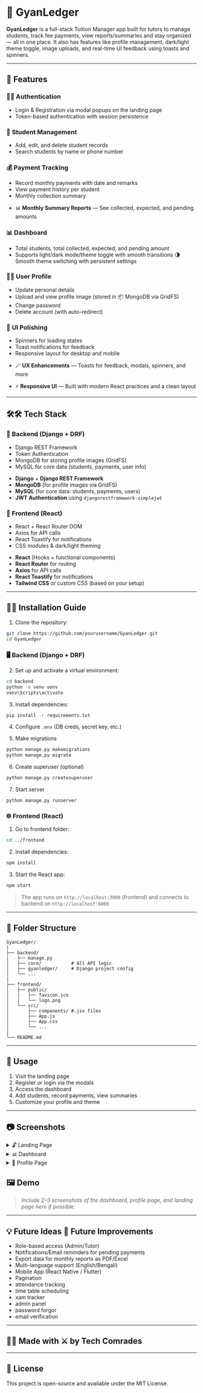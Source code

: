 # 🧾 GyanLedger

**GyanLedger** is a full-stack Tuition Manager app built for tutors to manage students, track fee payments, view reports/summaries and stay organized — all in one place. It also has features like profile management, dark/light theme toggle, image uploads, and real-time UI feedback using toasts and spinners.

---

## 🚀 Features

### 🔐🧾 **Authentication**

  * Login & Registration via modal popups on the landing page
  * Token-based authentication with session persistence

### 👥 **Student Management**

  * Add, edit, and delete student records
  * Search students by name or phone number

### 💰 **Payment Tracking**

  * Record monthly payments with date and remarks
  * View payment history per student
  * Monthly collection summary

- 📊 **Monthly Summary Reports** — See collected, expected, and pending amounts

### 📊 **Dashboard**

  * Total students, total collected, expected, and pending amount
  * Supports light/dark mode/theme toggle with smooth transitions
  🌗 Smooth theme switching with persistent settings

### 📸👤 **User Profile**

  * Update personal details
  * Upload and view profile image (stored in 📦 MongoDB via GridFS)
  * Change password
  * Delete account (with auto-redirect)

### 🎨 **UI Polishing**

  * Spinners for loading states
  * Toast notifications for feedback
  * Responsive layout for desktop and mobile

- 🪄 **UX Enhancements** — Toasts for feedback, modals, spinners, and more

- ⚡ **Responsive UI** — Built with modern React practices and a clean layout

---

## 🛠🛠️ Tech Stack

### 🧠 Backend (Django + DRF)

* Django REST Framework
* Token Authentication
* MongoDB for storing profile images (GridFS)
* MySQL for core data (students, payments, user info)
- **Django** + **Django REST Framework**
- **MongoDB** (for profile images via GridFS)
- **MySQL** (for core data: students, payments, users)
- **JWT Authentication** using `djangorestframework-simplejwt`

### 🎨 Frontend (React)

* React + React Router DOM
* Axios for API calls
* React Toastify for notifications
* CSS modules & dark/light theming
- **React** (Hooks + functional components)
- **React Router** for routing
- **Axios** for API calls
- **React Toastify** for notifications
- **Tailwind CSS** or custom CSS (based on your setup)

---

## 🧰🏁 Installation Guide

1. Clone the repository:

```bash
git clone https://github.com/yourusername/GyanLedger.git
cd GyanLedger
```

### 🖥 Backend (Django + DRF)

2. Set up and activate a virtual environment:

```bash
cd backend
python -m venv venv
venv\Scripts\activate
```

3. Install dependencies:
```bash
pip install -r requirements.txt
```

4. Configure `.env` (DB creds, secret key, etc.)

5. Make migrations
```bash
python manage.py makemigrations
python manage.py migrate
```

6. Create superuser (optional)
```bash
python manage.py createsuperuser
```

7. Start server
```bash
python manage.py runserver
```

### 🌐 Frontend (React)

1. Go to frontend folder:
```bash
cd ../frontend
```

2. Install dependencies:
```bash
npm install
```

3. Start the React app:
```bash
npm start
```

> The app runs on `http://localhost:3000` (frontend) and connects to backend on `http://localhost:8000`

---

## 📁 Folder Structure

```
GyanLedger/
|
├── backend/
|   ├── manage.py
│   ├── core/           # All API logic
│   ├── gyanledger/     # Django project config
│   └── ...
|
├── frontend/
│   ├── public/
│   |   ├── favicon.ico
│   │   └── logo.png
│   └── src/
│       ├── components/ #.jsx files
│       ├── App.js
│       ├── App.css
│       └── ...
|
└── README.md
```

---

## 🧪 Usage

1. Visit the landing page
2. Register or login via the modals
3. Access the dashboard
4. Add students, record payments, view summaries
5. Customize your profile and theme

---

## 📷 Screenshots

<details>
  <summary>🔓 Landing Page</summary>
  (insert image here)
</details>

<details>
  <summary>📊 Dashboard</summary>
  (insert image here)
</details>

<details>
  <summary>👤 Profile Page</summary>
  (insert image here)
</details>

## 🖼 Demo

> *Include 2–3 screenshots of the dashboard, profile page, and landing page here if possible.*


---

## 💡 Future Ideas 📌 Future Improvements

* Role-based access (Admin/Tutor)
* Notifications/Email reminders for pending payments
* Export data for monthly reports as PDF/Excel
* Multi-language support (English/Bengali)
* Mobile App (React Native / Flutter)
* Pagination
* attendance tracking
* time table scheduling
* xam tracker
* admin panel
* password forgor
* email verification

---

## 🧑‍💻 Made with ⚔️ by Tech Comrades

---

## 📄 License
This project is open-source and available under the MIT License.
